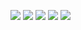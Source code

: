 ![](https://github-profile-summary-cards.vercel.app/api/cards/profile-details?username=HaiHai-17&theme=nord_bright)
![](https://github-profile-summary-cards.vercel.app/api/cards/repos-per-language?username=HaiHai-17&theme=nord_bright)
![](http://github-profile-summary-cards.vercel.app/api/cards/most-commit-language?username=HaiHai-17&theme=nord_bright)
![](http://github-profile-summary-cards.vercel.app/api/cards/stats?username=HaiHai-17&theme=nord_bright&)
![](http://github-profile-summary-cards.vercel.app/api/cards/productive-time?username=HaiHai-17&theme=nord_bright&utcOffset=8)
